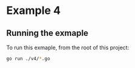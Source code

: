 # Example 4

## Running the exmaple

To run this exmaple, from the root of this project:

```sh
go run ./v4/*.go
```
